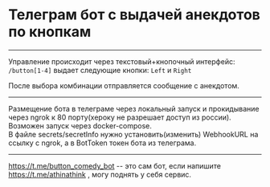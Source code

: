 # Телеграм бот с выдачей анекдотов по кнопкам

----
Управление происходит через текстовый+кнопочный интерфейс:  
`/button[1-4]` выдает следующие кнопки: `Left` и `Right`

После выбора комбинации отправляется сообщение с анекдотом.

----

Размещение бота в телеграме через локальный запуск и прокидывание через ngrok к 80 порту(хероку не разрешает доступ из россии).  
Возможен запуск через docker-compose.  
В файле secrets/secretInfo нужно установить(изменить) WebhookURL на ссылку с ngrok, а в BotToken токен бота из телеграма.

----
https://t.me/button_comedy_bot -- это сам бот, если напишите https://t.me/athinathink , могу поднять у себя сервис.